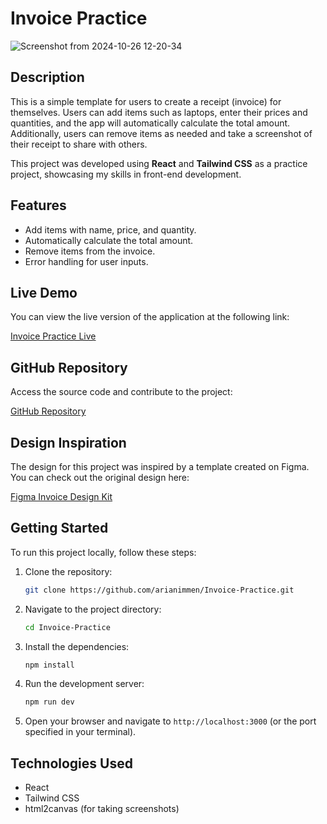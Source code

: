 # Invoice Practice

![Screenshot from 2024-10-26 12-20-34](https://github.com/user-attachments/assets/9dea49b4-2ad0-49a6-8b77-245c93ec6606)


## Description

This is a simple template for users to create a receipt (invoice) for themselves. Users can add items such as laptops, enter their prices and quantities, and the app will automatically calculate the total amount. Additionally, users can remove items as needed and take a screenshot of their receipt to share with others.

This project was developed using **React** and **Tailwind CSS** as a practice project, showcasing my skills in front-end development.

## Features

- Add items with name, price, and quantity.
- Automatically calculate the total amount.
- Remove items from the invoice.
- Error handling for user inputs.

## Live Demo

You can view the live version of the application at the following link:

[Invoice Practice Live](https://arianimmen.github.io/Invoice-Practice/)

## GitHub Repository

Access the source code and contribute to the project:

[GitHub Repository](https://github.com/arianimmen/Invoice-Practice)

## Design Inspiration

The design for this project was inspired by a template created on Figma. You can check out the original design here:

[Figma Invoice Design Kit](https://www.figma.com/design/FexHuyyFXRqxoseN5gWwy0/Invoice-Design-Kit-%7C-BRIX-Agency-(Community)?node-id=1867-7502&node-type=frame&t=LfWcBlCGCcNejqFS-0)

## Getting Started

To run this project locally, follow these steps:

1. Clone the repository:
   ```bash
   git clone https://github.com/arianimmen/Invoice-Practice.git
   ```

2. Navigate to the project directory:
   ```bash
   cd Invoice-Practice
   ```

3. Install the dependencies:
   ```bash
   npm install
   ```

4. Run the development server:
   ```bash
   npm run dev
   ```

5. Open your browser and navigate to `http://localhost:3000` (or the port specified in your terminal).

## Technologies Used

- React
- Tailwind CSS
- html2canvas (for taking screenshots)
